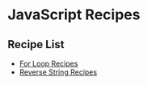 # JavaScript Recipes

## Recipe List

* [For Loop Recipes](https://github.com/john-azzaro/JavaScript_Recipes/blob/master/loops.js)
* [Reverse String Recipes](https://github.com/john-azzaro/JavaScript_Recipes/blob/master/reverseString.js)


